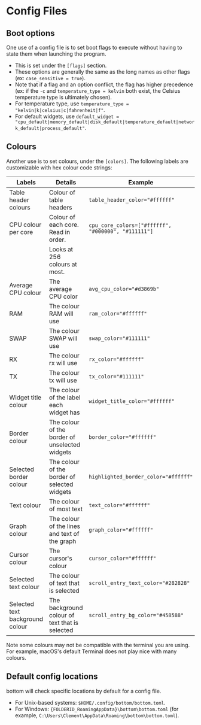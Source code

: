 # Config Files

## Boot options

One use of a config file is to set boot flags to execute without having to state them when launching the program.

- This is set under the `[flags]` section.
- These options are generally the same as the long names as other flags (ex: `case_sensitive = true`).
- Note that if a flag and an option conflict, the flag has higher precedence (ex: if the `-c` and `temperature_type = kelvin` both exist, the Celsius temperature type is ultimately chosen).
- For temperature type, use `temperature_type = "kelvin|k|celsius|c|fahrenheit|f"`.
- For default widgets, use `default_widget = "cpu_default|memory_default|disk_default|temperature_default|network_default|process_default"`.

## Colours

Another use is to set colours, under the `[colors]`. The following labels are customizable with hex colour code strings:

| Labels                          | Details                                        | Example                                             |
| ------------------------------- | ---------------------------------------------- | --------------------------------------------------- |
| Table header colours            | Colour of table headers                        | `table_header_color="#ffffff"`                      |
| CPU colour per core             | Colour of each core. Read in order.            | `cpu_core_colors=["#ffffff", "#000000", "#111111"]` |
|                                 | Looks at 256 colours at most.                  |
| Average CPU colour              | The average CPU color                          | `avg_cpu_color="#d3869b"`                           |
| RAM                             | The colour RAM will use                        | `ram_color="#ffffff"`                               |
| SWAP                            | The colour SWAP will use                       | `swap_color="#111111"`                              |
| RX                              | The colour rx will use                         | `rx_color="#ffffff"`                                |
| TX                              | The colour tx will use                         | `tx_color="#111111"`                                |
| Widget title colour             | The colour of the label each widget has        | `widget_title_color="#ffffff"`                      |
| Border colour                   | The colour of the border of unselected widgets | `border_color="#ffffff"`                            |
| Selected border colour          | The colour of the border of selected widgets   | `highlighted_border_color="#ffffff"`                |
| Text colour                     | The colour of most text                        | `text_color="#ffffff"`                              |
| Graph colour                    | The colour of the lines and text of the graph  | `graph_color="#ffffff"`                             |
| Cursor colour                   | The cursor's colour                            | `cursor_color="#ffffff"`                            |
| Selected text colour            | The colour of text that is selected            | `scroll_entry_text_color="#282828"`                 |
| Selected text background colour | The background colour of text that is selected | `scroll_entry_bg_color="#458588"`                   |

Note some colours may not be compatible with the terminal you are using. For example, macOS's default Terminal does not play nice with many colours.

## Default config locations

bottom will check specific locations by default for a config file.

- For Unix-based systems: `$HOME/.config/bottom/bottom.toml`.
- For Windows: `{FOLDERID_RoamingAppData}\bottom\bottom.toml` (for example, `C:\Users\Clement\AppData\Roaming\bottom\bottom.toml`).
